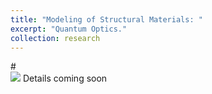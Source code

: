 ```yaml
---
title: "Modeling of Structural Materials: "
excerpt: "Quantum Optics."
collection: research
---
```

#<br/><img src='/images/research-1.png'  class='center'>
Details coming soon
